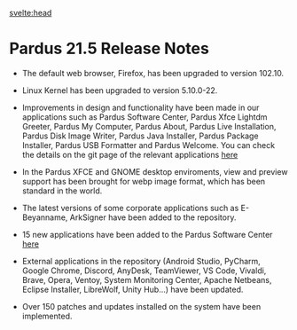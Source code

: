<svelte:head>

<title>Pardus 21.5 Release Notes</title>
<meta name="description" content="Explore the release notes for Pardus 21.5, featuring upgrades to Firefox 102.10 and Linux Kernel 5.10.0-22. Discover improvements in applications like Pardus Software Center, Pardus Xfce Lightdm Greeter, Pardus My Computer, and more. View and preview support for webp images in Pardus XFCE and GNOME desktop environments, addition of new corporate applications, updates to external applications, and over 150 system patches and updates.">
<meta property="og:title" content="Pardus 21.5 Release Notes">
<meta property="og:description" content="Explore the release notes for Pardus 21.5, featuring upgrades to Firefox 102.10 and Linux Kernel 5.10.0-22. Discover improvements in applications like Pardus Software Center, Pardus Xfce Lightdm Greeter, Pardus My Computer, and more. View and preview support for webp images in Pardus XFCE and GNOME desktop environments, addition of new corporate applications, updates to external applications, and over 150 system patches and updates.">
<meta property="og:image" content="https://raw.githubusercontent.com/pardus/pardus.github.io/main/src/lib/assets/logo.svg">
<meta property="og:url" content="https://pardus.github.io/wiki/release-notes/pardus-21.5">
<meta name="twitter:card" content="summary_large_image">
<meta name="twitter:title" content="Pardus 21.5 Release Notes">
<meta name="twitter:description" content="Explore the release notes for Pardus 21.5, featuring upgrades to Firefox 102.10 and Linux Kernel 5.10.0-22. Discover improvements in applications like Pardus Software Center, Pardus Xfce Lightdm Greeter, Pardus My Computer, and more. View and preview support for webp images in Pardus XFCE and GNOME desktop environments, addition of new corporate applications, updates to external applications, and over 150 system patches and updates.">
<meta name="twitter:image" content="https://raw.githubusercontent.com/pardus/pardus.github.io/main/src/lib/assets/logo.svg">
</svelte:head>

# Pardus 21.5 Release Notes

- The default web browser, Firefox, has been upgraded to version 102.10.

- Linux Kernel has been upgraded to version 5.10.0-22.

- Improvements in design and functionality have been made in our applications such as Pardus Software Center, Pardus Xfce Lightdm Greeter, Pardus My Computer, Pardus About, Pardus Live Installation, Pardus Disk Image Writer, Pardus Java Installer, Pardus Package Installer, Pardus USB Formatter and Pardus Welcome. You can check the details on the git page of the relevant applications [here](https://github.com/orgs/pardus/repositories?type=all)

- In the Pardus XFCE and GNOME desktop enviroments, view and preview support has been brought for webp image format, which has been standard in the world.

- The latest versions of some corporate applications such as E-Beyanname, ArkSigner have been added to the repository.

- 15 new applications have been added to the Pardus Software Center [here](https://apps.pardus.org.tr/cat/all?sort=date)

- External applications in the repository (Android Studio, PyCharm, Google Chrome, Discord, AnyDesk, TeamViewer, VS Code, Vivaldi, Brave, Opera, Ventoy, System Monitoring Center, Apache Netbeans, Eclipse Installer, LibreWolf, Unity Hub...) have been updated.

- Over 150 patches and updates installed on the system have been implemented.
